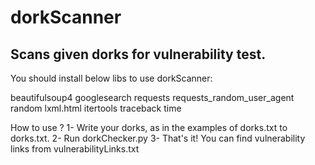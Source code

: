 # dorkScanner
Scans given dorks for vulnerability test.
------------------------------------------------

You should install below libs to use dorkScanner:

beautifulsoup4 
googlesearch
requests
requests_random_user_agent
random
lxml.html
itertools
traceback
time


How to use  ?
1- Write your dorks, as in the examples of dorks.txt to dorks.txt.
2- Run dorkChecker.py
3- That's it! You can find vulnerability links from vulnerabilityLinks.txt





